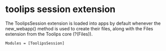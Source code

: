 # toolips session extension
The ToolipsSession extension is  loaded into apps by default whenever the
new_webapp() method is used to create their files, along with the Files
extension from the Toolips core (?(Files)).
```@autodocs
Modules = [ToolipsSession]
```
